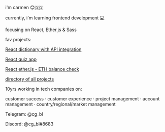
i'm carmen 😊🇩🇴

currently, i'm learning frontend development 💻

focusing on React, Ether.js & Sass

fav projects:

[React dictionary with API integration](https://github.com/cgbl-90/dictionary-project)

[React quiz app](https://github.com/cgbl-90/react-quiz-app)

[React ether.js - ETH balance check](https://github.com/cgbl-90/ether-react-balance)

[directory of all projects](https://github.com/cgbl-90/cgbl-90/blob/main/project-directory.md)

10yrs working in tech companies on: 

customer success · customer experience · project management · account management · country/regional/market management

Telegram: @cg_bl

Discord: @cg_bl#8683
